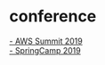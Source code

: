 # conference

<a href="https://github.com/simjunbo/conference/blob/master/2019-04-19-AWSSummit2019.md">
- AWS Summit 2019
</a>
<br>
<a href="https://github.com/simjunbo/conference/blob/master/SpringCamp2019.md">
- SpringCamp 2019
</a>

